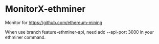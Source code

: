 # MonitorX-ethminer
Monitor for https://github.com/ethereum-mining

When use branch feature-ethminer-api, need add --api-port 3000 in your ethminer command.
